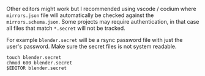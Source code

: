 Other editors might work but I recommended using vscode / codium where `mirrors.json` file will automatically be checked against the `mirrors.schema.json`. Some projects may require authentication, in that case all files that match `*.secret` will not be tracked.

For example `blender.secret` will be a rsync password file with just the user's password. Make sure the secret files is not system readable.

```
touch blender.secret
chmod 600 blender.secret
$EDITOR blender.secret
```
